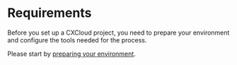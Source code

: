 # Requirements

Before you set up a CXCloud project, you need to prepare your environment and configure the tools needed for the process.

Please start by [preparing your environment](prepare-your-environment.md).

